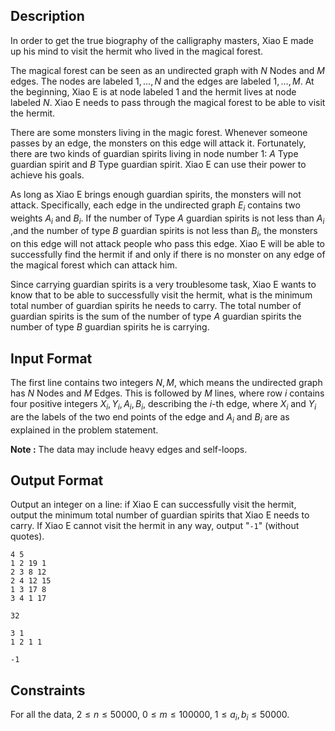 ## Description

In order to get the true biography of the calligraphy masters, Xiao E made up his mind to visit the hermit who lived in the magical forest.

The magical forest can be seen as an undirected graph with $N$ Nodes and $M$ edges. The nodes are labeled $1,\ldots,N$ and the edges are labeled $1,\ldots,M$. At the beginning, Xiao E is at node labeled $1$ and the hermit lives at node labeled $N$. Xiao E needs to pass through the magical forest to be able to visit the hermit.

There are some monsters living in the magic forest. Whenever someone passes by an edge, the monsters on this edge will attack it. Fortunately, there are two kinds of guardian spirits living in node number $1$: $A$ Type guardian spirit and $B$ Type guardian spirit. Xiao E can use their power to achieve his goals.

As long as Xiao E brings enough guardian spirits, the monsters will not attack. Specifically, each edge in the undirected graph $E_i$ contains two weights $A_i$ and $B_i$. If the number of Type $A$ guardian spirits is not less than $A_i$ ,and the number of type $B$ guardian spirits is not less than $B_i$, the monsters on this edge will not attack people who pass this edge. Xiao E will be able to successfully find the hermit if and only if there is no monster on any edge of the magical forest which can attack him.

Since carrying guardian spirits is a very troublesome task, Xiao E wants to know that to be able to successfully visit the hermit, what is the minimum total number of guardian spirits he needs to carry. The total number of guardian spirits is the sum of the number of type $A$ guardian spirits the number of type $B$ guardian spirits he is carrying.

## Input Format

The first line contains two integers $N,M$, which means the undirected graph has $N$ Nodes and $M$ Edges. This is followed by $M$ lines, where row $i$ contains four positive integers $X_i,Y_i,A_i,B_i$, describing the  $i$-th edge, where $X_i$ and $Y_i$ are the labels of the two end points of the edge and $A_i$ and $B_i$ are as explained in the problem statement.

**Note :** The data may include heavy edges and self-loops.

## Output Format

Output an integer on a line: if Xiao E can successfully visit the hermit, output the minimum total number of guardian spirits that Xiao E needs to carry. If Xiao E cannot visit the hermit in any way, output "`-1`" (without quotes).

```input1
4 5
1 2 19 1
2 3 8 12
2 4 12 15
1 3 17 8
3 4 1 17
```
```output1
32
```

```input2
3 1
1 2 1 1
```
```output2
-1
```

## Constraints

For all the data, $2 \leq n \leq 50000,\ 0 \leq m \leq 100000,\ 1 \leq a_i ,b_i \leq 50000$.